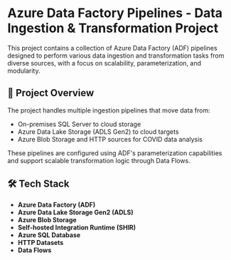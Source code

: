 
# Azure Data Factory Pipelines - Data Ingestion & Transformation Project

This project contains a collection of Azure Data Factory (ADF) pipelines designed to perform various data ingestion and transformation tasks from diverse sources, with a focus on scalability, parameterization, and modularity.

## 🚀 Project Overview

The project handles multiple ingestion pipelines that move data from:
- On-premises SQL Server to cloud storage
- Azure Data Lake Storage (ADLS Gen2) to cloud targets
- Azure Blob Storage and HTTP sources for COVID data analysis

These pipelines are configured using ADF's parameterization capabilities and support scalable transformation logic through Data Flows.

## 🛠️ Tech Stack

- **Azure Data Factory (ADF)**
- **Azure Data Lake Storage Gen2 (ADLS)**
- **Azure Blob Storage**
- **Self-hosted Integration Runtime (SHIR)**
- **Azure SQL Database**
- **HTTP Datasets**
- **Data Flows**




